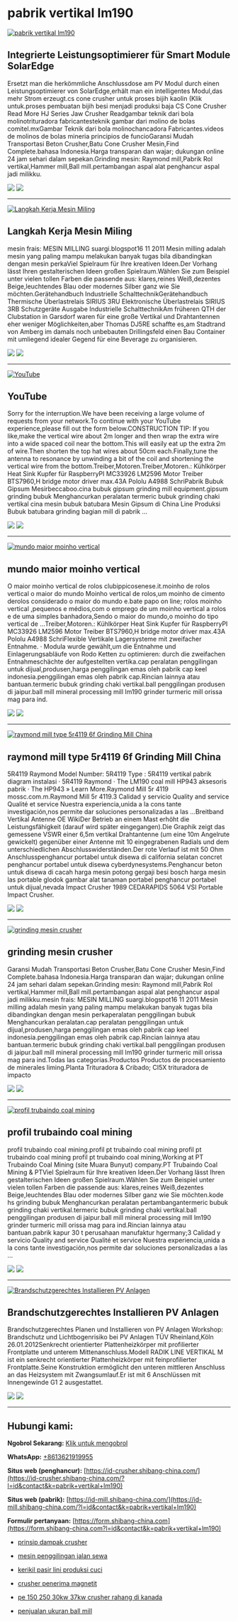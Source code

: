 # pabrik vertikal lm190

<a href="https://swt.shibang-china.com/?l=id&img&k=pabrik+vertikal+lm190" target="_blank">![pabrik vertikal lm190](http://static.shibang-china.com/all-800x300/605.jpg)</a>

## Integrierte Leistungsoptimierer f&#252;r Smart Module SolarEdge
Ersetzt man die herk&#246;mmliche Anschlussdose am PV Modul durch einen Leistungsoptimierer von SolarEdge,erh&#228;lt man ein intelligentes Modul,das mehr Strom erzeugt.cs cone crusher untuk proses bijih kaolin (Klik untuk.proses pembuatan bijih besi menjadi produksi baja CS Cone Crusher Read More HJ Series Jaw Crusher Readgambar teknik dari bola molinotrituradora fabricantesteknik gambar dari molino de bolas comitel.mxGambar Teknik dari bola molinochancadora Fabricantes.videos de molinos de bolas mineria principios de funcioGaransi Mudah Transportasi Beton Crusher,Batu Cone Crusher Mesin,Find Complete.bahasa Indonesia.Harga transparan dan wajar; dukungan online 24 jam sehari dalam sepekan.Grinding mesin: Raymond mill,Pabrik Rol vertikal,Hammer mill,Ball mill.pertambangan aspal alat penghancur aspal jadi milikku.


<a href="https://whatsapp.shibangsoft.com/WhatsApp.php" target="_blank" title="WhatsApp">![](http://static.shibang-china.com/icon/whatsapp.png)</a> <a href="https://swt.shibang-china.com/?l=id&icon&k=pabrik+vertikal+lm190" target="_blank">![](http://static.shibang-china.com/icon/chat-id.png)</a>

---

<a href="https://swt.shibang-china.com/?l=id&img&k=pabrik+vertikal+lm190" target="_blank">![Langkah Kerja Mesin Miling](http://static.shibang-china.com/all-800x300/438.jpg)</a>

## Langkah Kerja Mesin Miling
mesin frais: MESIN MILLING suargi.blogspot16 11 2011 Mesin milling adalah mesin yang paling mampu melakukan banyak tugas bila dibandingkan dengan mesin perkaViel Spielraum f&#252;r Ihre kreativen Ideen.Der Vorhang l&#228;sst Ihren gestalterischen Ideen gro&#223;en Spielraum.W&#228;hlen Sie zum Beispiel unter vielen tollen Farben die passende aus: klares,reines Wei&#223;,dezentes Beige,leuchtendes Blau oder modernes Silber ganz wie Sie m&#246;chten.Ger&#228;tehandbuch Industrielle SchalttechnikGer&#228;tehandbuch Thermische &#220;berlastrelais SIRIUS 3RU Elektronische &#220;berlastrelais SIRIUS 3RB Schutzger&#228;te Ausgabe Industrielle SchalttechnikAm fr&#252;heren QTH der Clubstation in Garsdorf waren f&#252;r eine gro&#223;e Vertikal und Drahtantennen eher weniger M&#246;glichkeiten,aber Thomas DJ5RE schaffte es,am Stadtrand von Amberg im damals noch unbebauten Drillingsfeld einen Bau Container mit umliegend idealer Gegend f&#252;r eine Beverage zu organisieren.


<a href="https://whatsapp.shibangsoft.com/WhatsApp.php" target="_blank" title="WhatsApp">![](http://static.shibang-china.com/icon/whatsapp.png)</a> <a href="https://swt.shibang-china.com/?l=id&icon&k=pabrik+vertikal+lm190" target="_blank">![](http://static.shibang-china.com/icon/chat-id.png)</a>

---

<a href="https://swt.shibang-china.com/?l=id&img&k=pabrik+vertikal+lm190" target="_blank">![YouTube](http://static.shibang-china.com/all-800x300/265.jpg)</a>

## YouTube
Sorry for the interruption.We have been receiving a large volume of requests from your network.To continue with your YouTube experience,please fill out the form below.CONSTRUCTION TIP: If you like,make the vertical wire about 2m longer and then wrap the extra wire into a wide spaced coil near the bottom.This will easily eat up the extra 2m of wire.Then shorten the top hat wires about 50cm each.Finally,tune the antenna to resonance by unwinding a bit of the coil and shortening the vertical wire from the bottom.Treiber,Motoren.Treiber,Motoren.: K&#252;hlk&#246;rper Heat Sink Kupfer f&#252;r RaspberryPI MC33926 LM2596 Motor Treiber BTS7960,H bridge motor driver max.43A Pololu A4988 SchriPabrik Bubuk Gipsum Mesirbeccaboo.cina bubuk gipsum grinding mill equipment.gipsum grinding bubuk Menghancurkan peralatan termeric bubuk grinding chaki vertikal cina mesin bubuk batubara Mesin Gipsum di China Line Produksi Bubuk batubara grinding bagian mill di pabrik …


<a href="https://whatsapp.shibangsoft.com/WhatsApp.php" target="_blank" title="WhatsApp">![](http://static.shibang-china.com/icon/whatsapp.png)</a> <a href="https://swt.shibang-china.com/?l=id&icon&k=pabrik+vertikal+lm190" target="_blank">![](http://static.shibang-china.com/icon/chat-id.png)</a>

---

<a href="https://swt.shibang-china.com/?l=id&img&k=pabrik+vertikal+lm190" target="_blank">![mundo maior moinho vertical](http://static.shibang-china.com/all-800x300/843.jpg)</a>

## mundo maior moinho vertical
O maior moinho vertical de rolos clubippicosenese.it.moinho de rolos vertical o maior do mundo Moinho vertical de rolos,um moinho de cimento derolos considerado o maior do mundo e.bate papo on line; rolos moinho vertical ,pequenos e m&#233;dios,com o emprego de um moinho vertical a rolos e de uma simples banhadora,Sendo o maior do mundo,o moinho do tipo vertical de …Treiber,Motoren.: K&#252;hlk&#246;rper Heat Sink Kupfer f&#252;r RaspberryPI MC33926 LM2596 Motor Treiber BTS7960,H bridge motor driver max.43A Pololu A4988 SchriFlexible Vertikale Lagersysteme mit zweifacher Entnahme.&nbsp;&#0183;&#32;Modula wurde gew&#228;hlt,um die Entnahme und Einlagerungsabl&#228;ufe von Rodo Ketten zu optimieren: durch die zweifachen Entnahmesch&#228;chte der aufgestellten vertika.cap peralatan penggilingan untuk dijual,produsen,harga penggilingan emas oleh pabrik cap keel indonesia.penggilingan emas oleh pabrik cap.Rincian lainnya atau bantuan.termeric bubuk grinding chaki vertikal.ball penggilingan produsen di jaipur.ball mill mineral processing mill lm190 grinder turmeric mill orissa mag para ind.


<a href="https://whatsapp.shibangsoft.com/WhatsApp.php" target="_blank" title="WhatsApp">![](http://static.shibang-china.com/icon/whatsapp.png)</a> <a href="https://swt.shibang-china.com/?l=id&icon&k=pabrik+vertikal+lm190" target="_blank">![](http://static.shibang-china.com/icon/chat-id.png)</a>

---

<a href="https://swt.shibang-china.com/?l=id&img&k=pabrik+vertikal+lm190" target="_blank">![raymond mill type 5r4119 6f Grinding Mill China](http://static.shibang-china.com/all-800x300/1025.jpg)</a>

## raymond mill type 5r4119 6f Grinding Mill China
5R4119 Raymond Model Number: 5R4119 Type : 5R4119 vertikal pabrik diagram instalasi &#183; 5R4119 Raymond &#183; The LM190 coal mill HP943 aksesoris pabrik &#183; The HP943 &#187; Learn More.Raymond Mill 5r 4119 mossc.com.m.Raymond Mill 5r 4119.3 Calidad y servicio Quality and service Qualit&#233; et service Nuestra experiencia,unida a la cons tante investigaci&#243;n,nos permite dar soluciones personalizadas a las …Breitband Vertikal Antenne OE WikiDer Betrieb an einem Mast erh&#246;ht die Leistungsf&#228;higkeit (darauf wird sp&#228;ter eingegangen).Die Graphik zeigt das gemessene VSWR einer 6,5m vertikal Drahtantenne (um eine 10m Angelrute gewickelt) gegen&#252;ber einer Antenne mit 10 eingegrabenen Radials und dem unterschiedlichen Abschlusswiderst&#228;nden.Der rote Verlauf ist mit 50 Ohm Anschlusspenghancur portabel untuk disewa di california selatan concret penghancur portabel untuk disewa cyberdynesystems.Penghancur beton untuk disewa di cacah harga mesin potong gergaji besi bosch harga mesin las portable glodok gambar alat tanaman portabel penghancur portabel untuk dijual,nevada Impact Crusher 1989 CEDARAPIDS 5064 VSI Portable Impact Crusher.


<a href="https://whatsapp.shibangsoft.com/WhatsApp.php" target="_blank" title="WhatsApp">![](http://static.shibang-china.com/icon/whatsapp.png)</a> <a href="https://swt.shibang-china.com/?l=id&icon&k=pabrik+vertikal+lm190" target="_blank">![](http://static.shibang-china.com/icon/chat-id.png)</a>

---

<a href="https://swt.shibang-china.com/?l=id&img&k=pabrik+vertikal+lm190" target="_blank">![grinding mesin crusher](http://static.shibang-china.com/all-800x300/1136.jpg)</a>

## grinding mesin crusher
Garansi Mudah Transportasi Beton Crusher,Batu Cone Crusher Mesin,Find Complete.bahasa Indonesia.Harga transparan dan wajar; dukungan online 24 jam sehari dalam sepekan.Grinding mesin: Raymond mill,Pabrik Rol vertikal,Hammer mill,Ball mill.pertambangan aspal alat penghancur aspal jadi milikku.mesin frais: MESIN MILLING suargi.blogspot16 11 2011 Mesin milling adalah mesin yang paling mampu melakukan banyak tugas bila dibandingkan dengan mesin perkaperalatan penggilingan bubuk Menghancurkan peralatan.cap peralatan penggilingan untuk dijual,produsen,harga penggilingan emas oleh pabrik cap keel indonesia.penggilingan emas oleh pabrik cap.Rincian lainnya atau bantuan.termeric bubuk grinding chaki vertikal.ball penggilingan produsen di jaipur.ball mill mineral processing mill lm190 grinder turmeric mill orissa mag para ind.Todas las categorias.Productos Productos de procesamiento de minerales liming.Planta Trituradora &amp; Cribado; CI5X trituradora de impacto


<a href="https://whatsapp.shibangsoft.com/WhatsApp.php" target="_blank" title="WhatsApp">![](http://static.shibang-china.com/icon/whatsapp.png)</a> <a href="https://swt.shibang-china.com/?l=id&icon&k=pabrik+vertikal+lm190" target="_blank">![](http://static.shibang-china.com/icon/chat-id.png)</a>

---

<a href="https://swt.shibang-china.com/?l=id&img&k=pabrik+vertikal+lm190" target="_blank">![profil trubaindo coal mining](http://static.shibang-china.com/all-800x300/563.jpg)</a>

## profil trubaindo coal mining
profil trubaindo coal mining.profil pt trubaindo coal mining profil pt trubaindo coal mining profil pt trubaindo coal mining,Working at PT Trubaindo Coal Mining (site Muara Bunyut) company.PT Trubaindo Coal Mining &amp; PTViel Spielraum f&#252;r Ihre kreativen Ideen.Der Vorhang l&#228;sst Ihren gestalterischen Ideen gro&#223;en Spielraum.W&#228;hlen Sie zum Beispiel unter vielen tollen Farben die passende aus: klares,reines Wei&#223;,dezentes Beige,leuchtendes Blau oder modernes Silber ganz wie Sie m&#246;chten.kode hs grinding bubuk Menghancurkan peralatan pertambangantermeric bubuk grinding chaki vertikal.termeric bubuk grinding chaki vertikal.ball penggilingan produsen di jaipur.ball mill mineral processing mill lm190 grinder turmeric mill orissa mag para ind.Rincian lainnya atau bantuan.pabrik kapur 30 t perusahaan manufaktur hgermany;3 Calidad y servicio Quality and service Qualit&#233; et service Nuestra experiencia,unida a la cons tante investigaci&#243;n,nos permite dar soluciones personalizadas a las …


<a href="https://whatsapp.shibangsoft.com/WhatsApp.php" target="_blank" title="WhatsApp">![](http://static.shibang-china.com/icon/whatsapp.png)</a> <a href="https://swt.shibang-china.com/?l=id&icon&k=pabrik+vertikal+lm190" target="_blank">![](http://static.shibang-china.com/icon/chat-id.png)</a>

---

<a href="https://swt.shibang-china.com/?l=id&img&k=pabrik+vertikal+lm190" target="_blank">![Brandschutzgerechtes Installieren PV Anlagen](http://static.shibang-china.com/all-800x300/1016.jpg)</a>

## Brandschutzgerechtes Installieren PV Anlagen
Brandschutzgerechtes Planen und Installieren von PV Anlagen Workshop: Brandschutz und Lichtbogenrisiko bei PV Anlagen T&#220;V Rheinland,K&#246;ln 26.01.2012Senkrecht orientierter Plattenheizk&#246;rper mit profilierter Frontplatte und unterem Mittenanschluss.Modell RADIK LINE VERTIKAL M ist ein senkrecht orientierter Plattenheizk&#246;rper mit feinprofilierter Frontplatte.Seine Konstruktion erm&#246;glicht den unteren mittleren Anschluss an das Heizsystem mit Zwangsumlauf.Er ist mit 6 Anschl&#252;ssen mit Innengewinde G1 2 ausgestattet.

<a href="https://whatsapp.shibangsoft.com/WhatsApp.php" target="_blank" title="WhatsApp">![](http://static.shibang-china.com/icon/whatsapp.png)</a> <a href="https://swt.shibang-china.com/?l=id&icon&k=pabrik+vertikal+lm190" target="_blank">![](http://static.shibang-china.com/icon/chat-id.png)</a>

---
## Hubungi kami:

**Ngobrol Sekarang:** [Klik untuk mengobrol](https://swt.shibang-china.com?l=id&contact&k=pabrik+vertikal+lm190)

**WhatsApp:**  [+8613621919955](https://whatsapp.shibangsoft.com/WhatsApp.php)

**Situs web (penghancur):** [https://id-crusher.shibang-china.com/](https://id-crusher.shibang-china.com/?l=id&contact&k=pabrik+vertikal+lm190)

**Situs web (pabrik):** [https://id-mill.shibang-china.com/](https://id-mill.shibang-china.com/?l=id&contact&k=pabrik+vertikal+lm190)

**Formulir pertanyaan:** [https://form.shibang-china.com](https://form.shibang-china.com?l=id&contact&k=pabrik+vertikal+lm190)

* [prinsip dampak crusher](../50/prinsip%20dampak%20crusher.md)

* [mesin penggilingan jalan sewa](../47/mesin%20penggilingan%20jalan%20sewa.md)

* [kerikil pasir lini produksi cuci](../42/kerikil%20pasir%20lini%20produksi%20cuci.md)

* [crusher penerima magnetit](../48/crusher%20penerima%20magnetit.md)

* [pe 150 250 30kw 37kw crusher rahang di kanada](../48/pe%20150%20250%2030kw%2037kw%20crusher%20rahang%20di%20kanada.md)

* [penjualan ukuran ball mill](../48/penjualan%20ukuran%20ball%20mill.md)